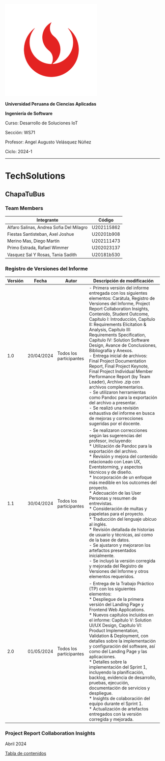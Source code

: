 ![UPC logo](./Resources/images/UPC.png)

**Universidad Peruana de Ciencias Aplicadas**

**Ingeniería de Software**

Curso: Desarrollo de Soluciones IoT

Sección: WS71

Profesor: Angel Augusto Velásquez Núñez

Ciclo: 2024-1

---

# TechSolutions

## ChapaTuBus

### Team Members

| Integrante                               | Código     |
| ---------------------------------------- | ---------- |
| Alfaro Salinas, Andrea Sofia Del Milagro | U202115862 |
| Fiestas Santisteban, Axel Joshue         | U20201b908 |
| Merino Mas, Diego Martín                 | U202111473 |
| Primo Estrada, Rafael Wimmer             | U202023137 |
| Vasquez Sal Y Rosas, Tania Sadith        | U20181b530 |

### Registro de Versiones del Informe


| Versión | Fecha      | Autor                     | Descripción de modificación                                                                                                              |
| ------- | ---------- | ------------------------- | ------------------------------------------------------------------------------------------------------------------------------------------ |
| 1.0     | 20/04/2024 | Todos los participantes  | - Primera versión del informe entregada con los siguientes elementos: Carátula, Registro de Versiones del Informe, Project Report Collaboration Insights, Contenido, Student Outcome, Capítulo I: Introducción, Capítulo II: Requirements Elicitation & Analysis, Capítulo III: Requirements Specification, Capítulo IV: Solution Software Design, Avance de Conclusiones, Bibliografía y Anexos.<br>- Entrega inicial de archivos: Final Project Documentation Report, Final Project Keynote, Final Project Individual Member Performance Report (by Team Leader), Archivo .zip con archivos complementarios.<br>- Se utilizaron herramientas como Pandoc para la exportación del archivo a presentar.<br>- Se realizó una revisión exhaustiva del informe en busca de mejoras y correcciones sugeridas por el docente.                                                                                       |
| 1.1     | 30/04/2024 | Todos los participantes  | - Se realizaron correcciones según las sugerencias del profesor, incluyendo:<br>  * Utilización de Pandoc para la exportación del archivo.<br>  * Revisión y mejora del contenido relacionado con Lean UX, Eventstorming, y aspectos técnicos y de diseño.<br>  * Incorporación de un enfoque más medible en los outcomes del proyecto.<br>  * Adecuación de las User Personas y resumen de entrevistas.<br>  * Consideración de multas y papeletas para el proyecto.<br>  * Traducción del lenguaje ubícuo al inglés.<br>  * Revisión detallada de historias de usuario y técnicas, así como de la base de datos.<br>- Se ajustaron y mejoraron los artefactos presentados inicialmente.<br>- Se incluyó la versión corregida y mejorada del Registro de Versiones del Informe y otros elementos requeridos. |
| 2.0     | 01/05/2024 | Todos los participantes  | - Entrega de la Trabajo Práctico (TP) con los siguientes elementos:<br>  * Despliegue de la primera versión del Landing Page y Frontend Web Applications.<br>  * Nuevos capítulos incluidos en el informe: Capítulo V: Solution UI/UX Design, Capítulo VI: Product Implementation, Validation & Deployment, con detalles sobre la implementación y configuración del software, así como del Landing Page y las aplicaciones.<br>  * Detalles sobre la implementación del Sprint 1, incluyendo la planificación, backlog, evidencia de desarrollo, pruebas, ejecución, documentación de servicios y despliegue.<br>  * Insights de colaboración del equipo durante el Sprint 1.<br>  * Actualización de artefactos entregados con la versión corregida y mejorada. |


### Project Report Collaboration Insights

Abril 2024

[Tabla de contenidos](./Tabla_de_contenidos.md)
